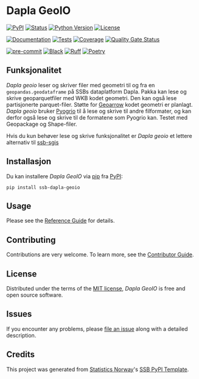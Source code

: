 # Dapla GeoIO

[![PyPI](https://img.shields.io/pypi/v/ssb-dapla-geoio.svg)][pypi status]
[![Status](https://img.shields.io/pypi/status/ssb-dapla-geoio.svg)][pypi status]
[![Python Version](https://img.shields.io/pypi/pyversions/ssb-dapla-geoio)][pypi status]
[![License](https://img.shields.io/pypi/l/ssb-dapla-geoio)][license]

[![Documentation](https://github.com/statisticsnorway/dapla-geoio/actions/workflows/docs.yml/badge.svg)][documentation]
[![Tests](https://github.com/statisticsnorway/dapla-geoio/actions/workflows/tests.yml/badge.svg)][tests]
[![Coverage](https://sonarcloud.io/api/project_badges/measure?project=statisticsnorway_dapla-geoio&metric=coverage)][sonarcov]
[![Quality Gate Status](https://sonarcloud.io/api/project_badges/measure?project=statisticsnorway_dapla-geoio&metric=alert_status)][sonarquality]

[![pre-commit](https://img.shields.io/badge/pre--commit-enabled-brightgreen?logo=pre-commit&logoColor=white)][pre-commit]
[![Black](https://img.shields.io/badge/code%20style-black-000000.svg)][black]
[![Ruff](https://img.shields.io/endpoint?url=https://raw.githubusercontent.com/astral-sh/ruff/main/assets/badge/v2.json)](https://github.com/astral-sh/ruff)
[![Poetry](https://img.shields.io/endpoint?url=https://python-poetry.org/badge/v0.json)][poetry]

[pypi status]: https://pypi.org/project/ssb-dapla-geoio/
[documentation]: https://statisticsnorway.github.io/dapla-geoio
[tests]: https://github.com/statisticsnorway/dapla-geoio/actions?workflow=Tests

[sonarcov]: https://sonarcloud.io/summary/overall?id=statisticsnorway_dapla-geoio
[sonarquality]: https://sonarcloud.io/summary/overall?id=statisticsnorway_dapla-geoio
[pre-commit]: https://github.com/pre-commit/pre-commit
[black]: https://github.com/psf/black
[poetry]: https://python-poetry.org/

## Funksjonalitet

_Dapla geoio_ leser og skriver filer med geometri til og fra en `geopandas.geodataframe` på SSBs dataplatform Dapla.
Pakka kan lese og skrive geoparquetfiler med WKB kodet geometri. Den kan også lese partisjonerte parquet-filer. Støtte for [Geoarrow] kodet geometri er planlagt.
_Dapla geoio_ bruker [Pyogrio] til å lese og skrive til andre filformater, og kan derfor også lese og skrive til de formatene som Pyogrio kan. Testet med Geopackage og Shape-filer.

Hvis du kun behøver lese og skrive funksjonalitet er _Dapla geoio_ et lettere alternativ til [ssb-sgis]

## Installasjon

Du kan installere _Dapla GeoIO_ via [pip] fra [PyPI]:

```console
pip install ssb-dapla-geoio
```

## Usage

Please see the [Reference Guide] for details.

## Contributing

Contributions are very welcome.
To learn more, see the [Contributor Guide].

## License

Distributed under the terms of the [MIT license][license],
_Dapla GeoIO_ is free and open source software.

## Issues

If you encounter any problems,
please [file an issue] along with a detailed description.

## Credits

This project was generated from [Statistics Norway]'s [SSB PyPI Template].

[statistics norway]: https://www.ssb.no/en
[pypi]: https://pypi.org/
[ssb pypi template]: https://github.com/statisticsnorway/ssb-pypitemplate
[file an issue]: https://github.com/statisticsnorway/dapla-geoio/issues
[pip]: https://pip.pypa.io/
[pyogrio]: https://pypi.org/project/pyogrio/
[ssb-sgis]: https://pypi.org/project/ssb-sgis/
[geoarrow]: https://geoarrow.org

<!-- github-only -->

[license]: https://github.com/statisticsnorway/dapla-geoio/blob/main/LICENSE
[contributor guide]: https://github.com/statisticsnorway/dapla-geoio/blob/main/CONTRIBUTING.md
[reference guide]: https://statisticsnorway.github.io/dapla-geoio/reference.html
